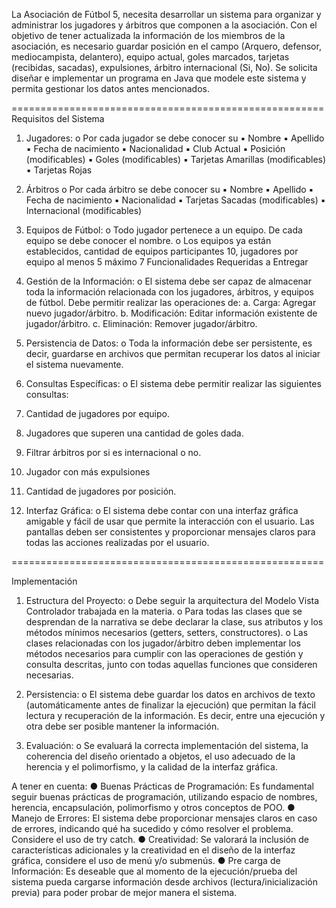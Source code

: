 La Asociación de Fútbol 5, necesita desarrollar un sistema para organizar y administrar los
jugadores y árbitros que componen a la asociación. Con el objetivo de tener actualizada la
información de los miembros de la asociación, es necesario guardar posición en el campo
(Arquero, defensor, mediocampista, delantero), equipo actual, goles marcados, tarjetas
(recibidas, sacadas), expulsiones, árbitro internacional (Si, No).
Se solicita diseñar e implementar un programa en Java que modele este sistema y permita
gestionar los datos antes mencionados.

======================================================
Requisitos del Sistema

1. Jugadores:
o Por cada jugador se debe conocer su
▪ Nombre
▪ Apellido
▪ Fecha de nacimiento
▪ Nacionalidad
▪ Club Actual
▪ Posición (modificables)
▪ Goles (modificables)
▪ Tarjetas Amarillas (modificables)
▪ Tarjetas Rojas

2. Árbitros
o Por cada árbitro se debe conocer su
▪ Nombre
▪ Apellido
▪ Fecha de nacimiento
▪ Nacionalidad
▪ Tarjetas Sacadas (modificables)
▪ Internacional (modificables)

3. Equipos de Fútbol:
o Todo jugador pertenece a un equipo. De cada equipo se debe conocer el nombre.
o Los equipos ya están establecidos, cantidad de equipos participantes 10,
jugadores por equipo al menos 5 máximo 7
Funcionalidades Requeridas a Entregar
1. Gestión de la Información:
o El sistema debe ser capaz de almacenar toda la información relacionada con los
jugadores, árbitros, y equipos de fútbol. Debe permitir realizar las operaciones
de: a. Carga: Agregar nuevo jugador/árbitro. b. Modificación: Editar
información existente de jugador/árbitro. c. Eliminación: Remover
jugador/árbitro.
2. Persistencia de Datos:
o Toda la información debe ser persistente, es decir, guardarse en archivos que
permitan recuperar los datos al iniciar el sistema nuevamente.

3. Consultas Específicas:
o El sistema debe permitir realizar las siguientes consultas:
1. Cantidad de jugadores por equipo.
2. Jugadores que superen una cantidad de goles dada.
3. Filtrar árbitros por si es internacional o no.
4. Jugador con más expulsiones
5. Cantidad de jugadores por posición.

4. Interfaz Gráfica:
o El sistema debe contar con una interfaz gráfica amigable y fácil de usar que
permite la interacción con el usuario. Las pantallas deben ser consistentes y
proporcionar mensajes claros para todas las acciones realizadas por el usuario.

======================================================

Implementación
1. Estructura del Proyecto:
o Debe seguir la arquitectura del Modelo Vista Controlador trabajada en la
materia.
o Para todas las clases que se desprendan de la narrativa se debe declarar la clase,
sus atributos y los métodos mínimos necesarios (getters, setters, constructores).
o Las clases relacionadas con los jugador/árbitro deben implementar los métodos
necesarios para cumplir con las operaciones de gestión y consulta descritas,
junto con todas aquellas funciones que consideren necesarias.

2. Persistencia:
o El sistema debe guardar los datos en archivos de texto (automáticamente antes
de finalizar la ejecución) que permitan la fácil lectura y recuperación de la
información. Es decir, entre una ejecución y otra debe ser posible mantener la
información.
3. Evaluación:
o Se evaluará la correcta implementación del sistema, la coherencia del diseño
orientado a objetos, el uso adecuado de la herencia y el polimorfismo, y la
calidad de la interfaz gráfica.

A tener en cuenta:
● Buenas Prácticas de Programación: Es fundamental seguir buenas prácticas de
programación, utilizando espacio de nombres, herencia, encapsulación, polimorfismo
y otros conceptos de POO.
● Manejo de Errores: El sistema debe proporcionar mensajes claros en caso de errores,
indicando qué ha sucedido y cómo resolver el problema. Considere el uso de try catch.
● Creatividad: Se valorará la inclusión de características adicionales y la creatividad en
el diseño de la interfaz gráfica, considere el uso de menú y/o submenús.
● Pre carga de Información: Es deseable que al momento de la ejecución/prueba del
sistema pueda cargarse información desde archivos (lectura/inicialización previa) para
poder probar de mejor manera el sistema.
